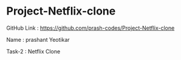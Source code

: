 # Project-Netflix-clone

GitHub Link : https://github.com/prash-codes/Project-Netflix-clone

Name : prashant Yeotikar

Task-2 : Netflix Clone

